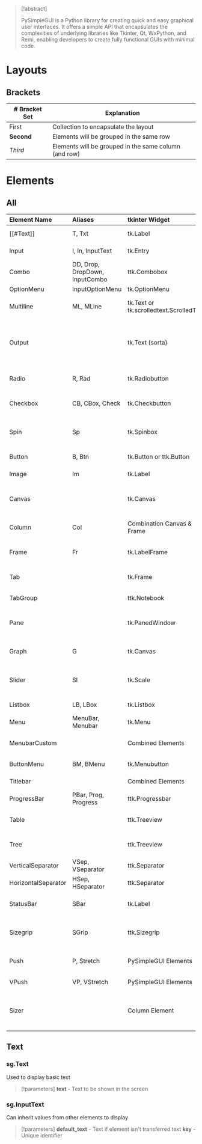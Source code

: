 > [!abstract]
> 
> PySimpleGUI is a Python library for creating quick and easy graphical user interfaces. It offers a simple API that encapsulates the complexities of underlying libraries like Tkinter, Qt, WxPython, and Remi, enabling developers to create fully functional GUIs with minimal code.

# Layouts
## Brackets
| # Bracket Set | Explanation |
| ---- | ---- |
| First | Collection to encapsulate the layout |
| **Second** | Elements will be grouped in the same row |
| *Third* | Elements will be grouped in the same column (and row) |
# Elements
## All
|Element Name|Aliases|tkinter Widget|Description|
|:--|:--|:--|:--|
|[[#Text]] |T, Txt|tk.Label|One or more lines of Text|
|Input|I, In, InputText|tk.Entry|Single line text input|
|Combo|DD, Drop, DropDown, InputCombo|ttk.Combobox|A "Dropdown" list that can be edited too|
|OptionMenu|InputOptionMenu|tk.OptionMenu|Like a Combo|
|Multiline|ML, MLine|tk.Text or tk.scrolledtext.ScrolledText|Multiple lines of text for input or output|
|Output||tk.Text (sorta)|Not suggested. Multiline is better choice. Re-routes stdout|
|Radio|R, Rad|tk.Radiobutton|Radio Buttons - choose 1 from several|
|Checkbox|CB, CBox, Check|tk.Checkbutton|Checkbox - binary choice Yes/No|
|Spin|Sp|tk.Spinbox|Choose 1 by using arrows. Can manually enter also|
|Button|B, Btn|tk.Button or ttk.Button|Button - plain or with image|
|Image|Im|tk.Label|A PNG or GIF image|
|Canvas||tk.Canvas|A drawing area. Graph may be batter to use|
|Column|Col|Combination Canvas & Frame|Embeds layouts inside layouts|
|Frame|Fr|tk.LabelFrame|A frame with a title and a border|
|Tab||tk.Frame|Container used with TabGroup|
|TabGroup||ttk.Notebook|Holds Tabs in layouts|
|Pane||tk.PanedWindow|Sliding columns (it's kinda weird but useful)|
|Graph|G|tk.Canvas|A drawing area with primitives|
|Slider|Sl|tk.Scale|Slider to choose from range of choices|
|Listbox|LB, LBox|tk.Listbox|Listbox - a list of choices|
|Menu|MenuBar, Menubar|tk.Menu|A standard Menubar|
|MenubarCustom||Combined Elements|Custom colors and font for menubar|
|ButtonMenu|BM, BMenu|tk.Menubutton|Button that shows a menu|
|Titlebar||Combined Elements|Custom colors for a titlebar|
|ProgressBar|PBar, Prog, Progress|ttk.Progressbar||
|Table||ttk.Treeview|A table with clickible cells and headers|
|Tree||ttk.Treeview|A tree with collapsible sections|
|VerticalSeparator|VSep, VSeparator|ttk.Separator|Vertical line|
|HorizontalSeparator|HSep, HSeparator|ttk.Separator|Horizontal line|
|StatusBar|SBar|tk.Label|Statusbar for bottom of window|
|Sizegrip|SGrip|ttk.Sizegrip|A grip for the bottom right corner of a window|
|Push|P, Stretch|PySimpleGUI Elements|Pushes elements horizontally|
|VPush|VP, VStretch|PySimpleGUI Elements|Pushes rows vertically|
|Sizer||Column Element|Creates a Width x Height number of pixels for padding/sizing|
## Text
### sg.Text
Used to display basic text

> [!parameters]
>**text** - Text to be shown in the screen
>

### sg.InputText
Can inherit values from other elements to display

> [!parameters] 
> **default_text** - Text if element isn't transferred text
> **key** - Unique identifier


